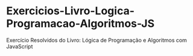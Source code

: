 # Exercicios-Livro-Logica-Programacao-Algoritmos-JS

Exercício Resolvidos do Livro: Lógica de Programação e Algoritmos com JavaScript

